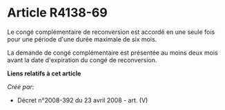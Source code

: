 # Article R4138-69

Le congé complémentaire de reconversion est accordé en une seule fois pour une période d'une durée maximale de six mois.

La demande de congé complémentaire est présentée au moins deux mois avant la date d'expiration du congé de reconversion.

**Liens relatifs à cet article**

_Créé par_:

  - Décret n°2008-392 du 23 avril 2008 - art. (V)
